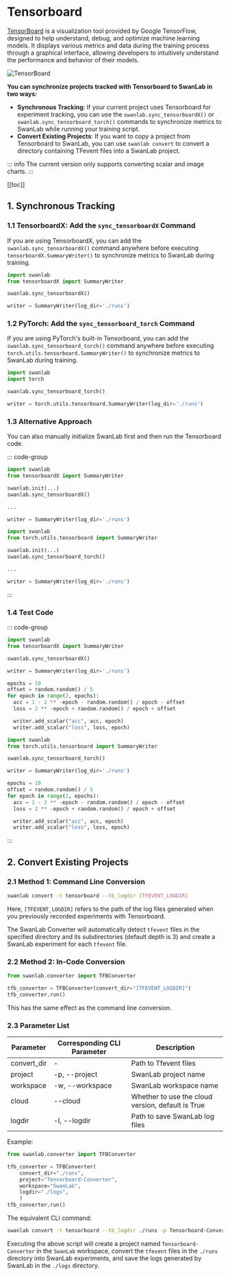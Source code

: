 # Tensorboard

[TensorBoard](https://github.com/tensorflow/tensorboard) is a visualization tool provided by Google TensorFlow, designed to help understand, debug, and optimize machine learning models. It displays various metrics and data during the training process through a graphical interface, allowing developers to intuitively understand the performance and behavior of their models.

![TensorBoard](/assets/ig-tensorboard.png)

**You can synchronize projects tracked with Tensorboard to SwanLab in two ways:**

- **Synchronous Tracking**: If your current project uses Tensorboard for experiment tracking, you can use the `swanlab.sync_tensorboardX()` or `swanlab.sync_tensorboard_torch()` commands to synchronize metrics to SwanLab while running your training script.
- **Convert Existing Projects**: If you want to copy a project from Tensorboard to SwanLab, you can use `swanlab convert` to convert a directory containing TFevent files into a SwanLab project.

::: info
The current version only supports converting scalar and image charts.
:::

[[toc]]

## 1. Synchronous Tracking

### 1.1 TensorboardX: Add the `sync_tensorboardX` Command

If you are using TensorboardX, you can add the `swanlab.sync_tensorboardX()` command anywhere before executing `tensorboardX.SummaryWriter()` to synchronize metrics to SwanLab during training.

```python
import swanlab
from tensorboardX import SummaryWriter

swanlab.sync_tensorboardX()

writer = SummaryWriter(log_dir='./runs')
```

### 1.2 PyTorch: Add the `sync_tensorboard_torch` Command

If you are using PyTorch's built-in Tensorboard, you can add the `swanlab.sync_tensorboard_torch()` command anywhere before executing `torch.utils.tensorboard.SummaryWriter()` to synchronize metrics to SwanLab during training.

```python
import swanlab
import torch

swanlab.sync_tensorboard_torch()

writer = torch.utils.tensorboard.SummaryWriter(log_dir='./runs')
```

### 1.3 Alternative Approach

You can also manually initialize SwanLab first and then run the Tensorboard code.

::: code-group

```python [TensorboardX]
import swanlab
from tensorboardX import SummaryWriter

swanlab.init(...)
swanlab.sync_tensorboardX()

...

writer = SummaryWriter(log_dir='./runs')
```

```python [PyTorch]
import swanlab
from torch.utils.tensorboard import SummaryWriter

swanlab.init(...)
swanlab.sync_tensorboard_torch()

...

writer = SummaryWriter(log_dir='./runs')
```
:::

### 1.4 Test Code

::: code-group

```python [TensorboardX]
import swanlab
from tensorboardX import SummaryWriter

swanlab.sync_tensorboardX()

writer = SummaryWriter(log_dir='./runs')

epochs = 10
offset = random.random() / 5
for epoch in range(2, epochs):
  acc = 1 - 2 ** -epoch - random.random() / epoch - offset
  loss = 2 ** -epoch + random.random() / epoch + offset

  writer.add_scalar("acc", acc, epoch)
  writer.add_scalar("loss", loss, epoch)
```

```python [PyTorch]
import swanlab
from torch.utils.tensorboard import SummaryWriter

swanlab.sync_tensorboard_torch()

writer = SummaryWriter(log_dir='./runs')

epochs = 10
offset = random.random() / 5
for epoch in range(2, epochs):
  acc = 1 - 2 ** -epoch - random.random() / epoch - offset
  loss = 2 ** -epoch + random.random() / epoch + offset

  writer.add_scalar("acc", acc, epoch)
  writer.add_scalar("loss", loss, epoch)
```

:::

## 2. Convert Existing Projects

### 2.1 Method 1: Command Line Conversion

```bash
swanlab convert -t tensorboard --tb_logdir [TFEVENT_LOGDIR]
```

Here, `[TFEVENT_LOGDIR]` refers to the path of the log files generated when you previously recorded experiments with Tensorboard.

The SwanLab Converter will automatically detect `tfevent` files in the specified directory and its subdirectories (default depth is 3) and create a SwanLab experiment for each `tfevent` file.

### 2.2 Method 2: In-Code Conversion

```python
from swanlab.converter import TFBConverter

tfb_converter = TFBConverter(convert_dir="[TFEVENT_LOGDIR]")
tfb_converter.run()
```

This has the same effect as the command line conversion.

### 2.3 Parameter List

| Parameter | Corresponding CLI Parameter | Description | 
| ---- | ---------- | --------------------- | 
| convert_dir    | -      | Path to Tfevent files       | 
| project    | -p, --project      | SwanLab project name       |
| workspace  | -w, --workspace      | SwanLab workspace name |
| cloud    | --cloud      | Whether to use the cloud version, default is True       | 
| logdir    | -l, --logdir      | Path to save SwanLab log files       | 

Example:

```python
from swanlab.converter import TFBConverter

tfb_converter = TFBConverter(
    convert_dir="./runs",
    project="Tensorboard-Converter",
    workspace="SwanLab",
    logdir="./logs",
    )
tfb_converter.run()
```

The equivalent CLI command:
```bash
swanlab convert -t tensorboard --tb_logdir ./runs -p Tensorboard-Converter -w SwanLab -l ./logs
```

Executing the above script will create a project named `Tensorboard-Converter` in the `SwanLab` workspace, convert the `tfevent` files in the `./runs` directory into SwanLab experiments, and save the logs generated by SwanLab in the `./logs` directory.